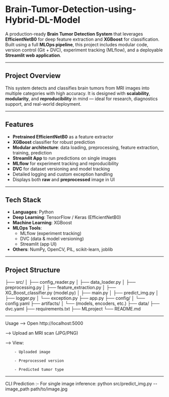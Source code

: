 #  Brain-Tumor-Detection-using-Hybrid-DL-Model

A production-ready **Brain Tumor Detection System** that leverages **EfficientNetB0** for deep feature extraction and **XGBoost** for classification. Built using a full **MLOps pipeline**, this project includes modular code, version control (Git + DVC), experiment tracking (MLflow), and a deployable **Streamlit web application**.

---

## Project Overview

This system detects and classifies brain tumors from MRI images into multiple categories with high accuracy. It is designed with **scalability**, **modularity**, and **reproducibility** in mind — ideal for research, diagnostics support, and real-world deployment.

---

##  Features

-  **Pretrained EfficientNetB0** as a feature extractor
-  **XGBoost** classifier for robust prediction
-  **Modular architecture**: data loading, preprocessing, feature extraction, training, prediction
-  **Streamlit App** to run predictions on single images
-  **MLflow** for experiment tracking and reproducibility
-  **DVC** for dataset versioning and model tracking
-  Detailed logging and custom exception handling
-  Displays both **raw** and **preprocessed** image in UI

---

##  Tech Stack

- **Languages**: Python
- **Deep Learning**: TensorFlow / Keras (EfficientNetB0)
- **Machine Learning**: XGBoost
- **MLOps Tools**:
  - MLflow (experiment tracking)
  - DVC (data & model versioning)
  - Streamlit (app UI)
- **Others**: NumPy, OpenCV, PIL, scikit-learn, joblib

---

##  Project Structure

├── src/
│ ├── config_reader.py
│ ├── data_loader.py
│ ├── preprocessing.py
│ ├── feature_extraction.py
│ ├── XG_Boost_classifier.py   (model.py)
│ ├── main.py
│ ├── predict_img.py
│ ├── logger.py
│ └── exception.py
├── app.py
├── config/
│ └── config.yaml
├── artifacts/
│ └── (models, encoders, etc.)
├── data/
├── dvc.yaml
├── requirements.txt
├── MLproject
└── README.md


---

Usage
--> Open http://localhost:5000

--> Upload an MRI scan (JPG/PNG)

--> View:

        - Uploaded image

        - Preprocessed version

        - Predicted tumor type

---

CLI Prediction :- 
For single image inference:
python src/predict_img.py --image_path path/to/image.jpg
